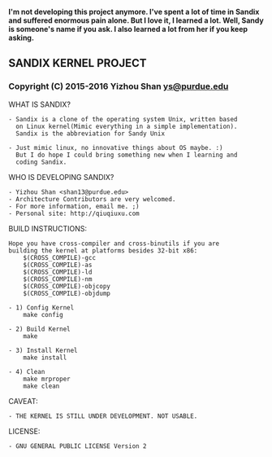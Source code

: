 **I'm not developing this project anymore. I've spent a lot of time in Sandix and suffered enormous pain alone. But I love it, I learned a lot. Well, Sandy is someone's name if you ask. I also learned a lot from her if you keep asking.**

##			SANDIX KERNEL PROJECT
###	Copyright (C) 2015-2016 Yizhou Shan <ys@purdue.edu>

WHAT IS SANDIX?

	- Sandix is a clone of the operating system Unix, written based
	  on Linux kernel(Mimic everything in a simple implementation).
	  Sandix is the abbreviation for Sandy Unix

	- Just mimic linux, no innovative things about OS maybe. :)
	  But I do hope I could bring something new when I learning and
	  coding Sandix.

WHO IS DEVELOPING SANDIX?

	- Yizhou Shan <shan13@purdue.edu>
	- Architecture Contributors are very welcomed.
	- For more information, email me. ;)
	- Personal site: http://qiuqiuxu.com

BUILD INSTRUCTIONS:
	
	Hope you have cross-compiler and cross-binutils if you are
	building the kernel at platforms besides 32-bit x86:
		$(CROSS_COMPILE)-gcc
		$(CROSS_COMPILE)-as
		$(CROSS_COMPILE)-ld
		$(CROSS_COMPILE)-nm
		$(CROSS_COMPILE)-objcopy
		$(CROSS_COMPILE)-objdump

	- 1) Config Kernel
		make config
	
	- 2) Build Kernel
		make
	
	- 3) Install Kernel
		make install

	- 4) Clean
		make mrproper
		make clean

CAVEAT:

	- THE KERNEL IS STILL UNDER DEVELOPMENT. NOT USABLE.

LICENSE:

	- GNU GENERAL PUBLIC LICENSE Version 2
